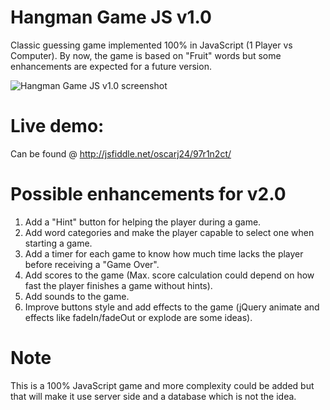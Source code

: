 # Hangman Game JS v1.0
Classic guessing game implemented 100% in JavaScript (1 Player vs Computer). By now, the game is based on "Fruit" words but some enhancements are expected for a future version.

![Hangman Game JS v1.0 screenshot](https://cloud.githubusercontent.com/assets/11019675/6218516/b4b9066c-b5ec-11e4-8b00-a915e49d5d6d.PNG)

# Live demo:
Can be found @ http://jsfiddle.net/oscarj24/97r1n2ct/

# Possible enhancements for v2.0

1. Add a "Hint" button for helping the player during a game.
2. Add word categories and make the player capable to select one when starting a game.
3. Add a timer for each game to know how much time lacks the player before receiving a "Game Over".
4. Add scores to the game (Max. score calculation could depend on how fast the player finishes a game without hints).
5. Add sounds to the game.
6. Improve buttons style and add effects to the game (jQuery animate and effects like fadeIn/fadeOut or explode are some ideas).

# Note
This is a 100% JavaScript game and more complexity could be added but that will make it use server side and a database which is not the idea.
